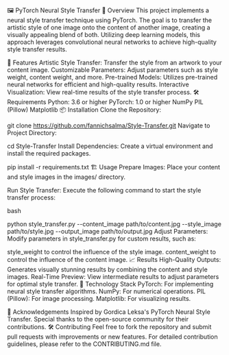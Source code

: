🖼️ PyTorch Neural Style Transfer
🎯 Overview
This project implements a neural style transfer technique using PyTorch. The goal is to transfer the artistic style of one image onto the content of another image, creating a visually appealing blend of both. Utilizing deep learning models, this approach leverages convolutional neural networks to achieve high-quality style transfer results.

🚀 Features
Artistic Style Transfer: Transfer the style from an artwork to your content image.
Customizable Parameters: Adjust parameters such as style weight, content weight, and more.
Pre-trained Models: Utilizes pre-trained neural networks for efficient and high-quality results.
Interactive Visualization: View real-time results of the style transfer process.
🛠️ Requirements
Python: 3.6 or higher
PyTorch: 1.0 or higher
NumPy
PIL (Pillow)
Matplotlib
📦 Installation
Clone the Repository:

git clone https://github.com/fannichsalma/Style-Transfer.git
Navigate to Project Directory:

cd Style-Transfer
Install Dependencies: Create a virtual environment and install the required packages.

pip install -r requirements.txt
🏗️ Usage
Prepare Images: Place your content and style images in the images/ directory.

Run Style Transfer: Execute the following command to start the style transfer process:

bash

python style_transfer.py --content_image path/to/content.jpg --style_image path/to/style.jpg --output_image path/to/output.jpg
Adjust Parameters: Modify parameters in style_transfer.py for custom results, such as:

style_weight to control the influence of the style image.
content_weight to control the influence of the content image.
📈 Results
High-Quality Outputs: Generates visually stunning results by combining the content and style images.
Real-Time Preview: View intermediate results to adjust parameters for optimal style transfer.
🔧 Technology Stack
PyTorch: For implementing neural style transfer algorithms.
NumPy: For numerical operations.
PIL (Pillow): For image processing.
Matplotlib: For visualizing results.


📢 Acknowledgements
Inspired by Gordica Leksa's PyTorch Neural Style Transfer.
Special thanks to the open-source community for their contributions.
🛠️ Contributing
Feel free to fork the repository and submit pull requests with improvements or new features. For detailed contribution guidelines, please refer to the CONTRIBUTING.md file.
